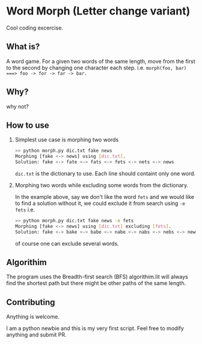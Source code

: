 # Word Morph (Letter change variant)

Cool coding excercise.

## What is?

A word game. For a given two words of the same length, move from the first to the second by changing one character each step. i.e. 
`morph(foo, bar) ===> foo -> for -> far -> bar.`

## Why?

why not?

## How to use

1. Simplest use case is morphing two words

    ```sh
    >> python morph.py dic.txt fake news
    Morphing [fake <-> news] using [dic.txt].
    Solution: fake <-> fate <-> fats <-> fets <-> nets <-> news
    ```

    `dic.txt` is the dictionary to use. Each line should containt only one word.

2. Morphing two words while excluding some words from the dictionary.

    In the example above, say we don't like the word `fets` and we would like to find a solution without it, we could exclude it from search using `-e fets` i.e.

    ```sh
    >> python morph.py dic.txt fake news -e fets
    Morphing [fake <-> news] using [dic.txt] excluding [fets].
    Solution: fake <-> bake <-> babe <-> nabe <-> nabs <-> nebs <-> news
    ```

    of course one can exclude several words.

## Algorithim

The program uses the Breadth-first search (BFS) algorithim.Iit will always find the shortest path but there might be other paths of the same length.

## Contributing

Anything is welcome.

I am a python newbie and this is my very first script. Feel free to modify anything and submit PR.
